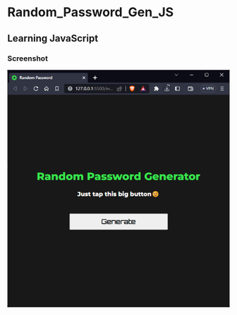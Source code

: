 # Random_Password_Gen_JS
 
## Learning JavaScript

### Screenshot
![the app](https://github.com/oye-nifemi/Random_Password_Gen_JS/blob/main/img/grab.png)
